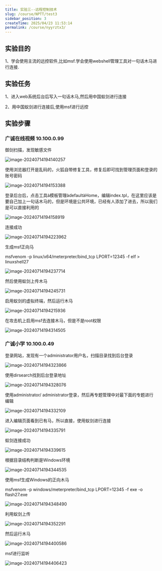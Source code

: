 ```yaml
---
title: 实验三--远程控制技术
slug: /course/NPTT/test3
sidebar_position: 3
createTime: 2025/04/23 11:53:14
permalink: /course/nyyrztx3/
---
```


## 实验目的

1、学会使用主流的远控软件,比如msf.学会使用webshell管理工具对一句话木马进行连接.

## 实验任务

1、进入web系统后台后写入一句话木马,然后用中国蚁剑进行连接

2、用中国蚁剑进行连接后,使用msf进行远控

## 实验步骤

### 广诚在线视频 10.100.0.99

御剑扫描，发现敏感文件

![image-20240714194140257](https://img.crzliang.cn/img/202407142108134.png)                               

使用浏览器打开是乱码的，火狐自带修复工具，修复后即可找到管理页面和登录的账号密码

![image-20240714194153388](https://img.crzliang.cn/img/202407142108135.png) 

登录后台后，点击工具à模板管理àdefaultàHome，编辑index.tpl，在这里应该是要自己加上一句话木马的，但是环境是公共环境，已经有人添加了进去，所以我们是可以直接利用的

![image-20240714194158919](https://img.crzliang.cn/img/202407142108136.png)

连接成功

![image-20240714194223962](https://img.crzliang.cn/img/202407142108137.png)

生成msf正向马

msfvenom -p linux/x64/meterpreter/bind_tcp LPORT=12345 -f elf > linuxshell27

![image-20240714194237714](https://img.crzliang.cn/img/202407142108138.png)

然后使用蚁剑上传木马

 ![image-20240714194245731](https://img.crzliang.cn/img/202407142108140.png)

启用蚁剑的虚拟终端，然后运行木马

![image-20240714194215936](https://img.crzliang.cn/img/202407142108141.png)

在攻击机上启用msf去连接木马，但是不是root权限

![image-20240714194314505](https://img.crzliang.cn/img/202407142108142.png)

### 广诚小学 10.100.0.49

登录网站，发现有一个administrator用户名，扫描目录找到后台登录

![image-20240714194323866](https://img.crzliang.cn/img/202407142108143.png)

使用dirsearch找到后台登录地址

![image-20240714194328076](https://img.crzliang.cn/img/202407142108144.png)

使用administrator/ administrator登录，然后再专题管理中对最下面的专题进行编辑

![image-20240714194332109](https://img.crzliang.cn/img/202407142108145.png)

进入编辑页面看到已有马，所以直接，使用蚁剑进行连接

![image-20240714194335791](https://img.crzliang.cn/img/202407142108146.png)

蚁剑连接成功

![image-20240714194339615](https://img.crzliang.cn/img/202407142108147.png) 

根据目录结构判断是Windows环境

![image-20240714194344535](https://img.crzliang.cn/img/202407142108148.png)

使用msf生成Windows的正向木马

msfvenom -p windows/meterpreter/bind_tcp LPORT=12345 -f exe -o flash27.exe

 ![image-20240714194348490](https://img.crzliang.cn/img/202407142108149.png)

利用蚁剑上传

![image-20240714194352291](https://img.crzliang.cn/img/202407142108150.png)

然后运行木马

![image-20240714194400586](https://img.crzliang.cn/img/202407142108151.png) 

msf进行监听

![image-20240714194406423](https://img.crzliang.cn/img/202407142108152.png)
